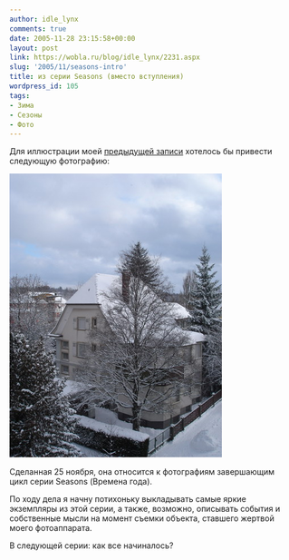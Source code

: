 ```yaml
---
author: idle_lynx
comments: true
date: 2005-11-28 23:15:58+00:00
layout: post
link: https://wobla.ru/blog/idle_lynx/2231.aspx
slug: '2005/11/seasons-intro'
title: из серии Seasons (вместо вступления)
wordpress_id: 105
tags:
- Зима
- Сезоны
- Фото
---
```


Для иллюстрации моей [предыдущей записи](/2005/11/snow-again) хотелось бы привести следующую фотографию:

![Seasons - Winter](images/2007/05/c1eb18c4-41fb-4352-aa17-29a8ebda989f.jpg)

Сделанная 25 ноября, она относится к фотографиям завершающим цикл серии Seasons (Времена года).

По ходу дела я начну потихоньку выкладывать самые яркие экземпляры из этой серии, а также, возможно, описывать события и собственные мысли на момент съемки объекта, ставшего жертвой моего фотоаппарата.

В следующей серии: как все начиналось?
